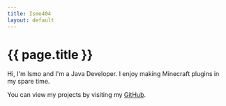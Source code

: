 ```yaml
---
title: Ismo404
layout: default
---
```


# {{ page.title }}

Hi, I'm Ismo and I'm a Java Developer.
I enjoy making Minecraft plugins in my spare time.

You can view my projects by visiting my [GitHub](https://github.com/Ismo404).

<!--
You can use HTML elements in Markdown, such as the comment element, and they won't
be affected by a markdown parser. However, if you create an HTML element in your
markdown file, you cannot use markdown syntax within that element's contents.
-->